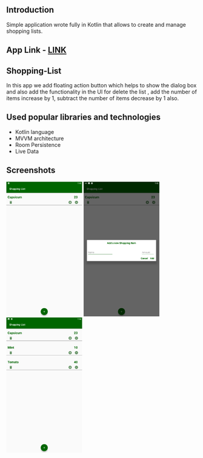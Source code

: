 ## Introduction
Simple application wrote fully in Kotlin that allows to create and manage shopping lists.

## App Link - [LINK](https://github.com/Akanksha-Verma31/Shopping-List-App/raw/master/Shopping-List.apk)

## Shopping-List
In this app we add floating action button which helps to show the dialog box and also add the functionality in the UI for delete the list , 
add the number of items increase by 1, 
subtract the number of items decrease by 1 also.

## Used popular libraries and technologies
- Kotlin language
- MVVM architecture
- Room Persistence
- Live Data

## Screenshots
<img src="https://github.com/Akanksha-Verma31/Shopping-List-App/blob/master/Screenshot%20(1).png" width="200">     <img src="https://github.com/Akanksha-Verma31/Shopping-List-App/blob/master/Screenshot%20(2).png" width="200">    <img src="https://github.com/Akanksha-Verma31/Shopping-List-App/blob/master/Screenshot%20(3).png" width="200">
